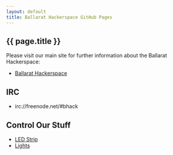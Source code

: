 ```yaml
---
layout: default
title: Ballarat Hackerspace GitHub Pages
---
```


## <i class="fa fa-heart"></i> <i class="fa fa-angle-right"></i> {{ page.title }}

Please visit our main site for further information about the Ballarat Hackerspace:

* [Ballarat Hackerspace](https://ballarathackerspace.org.au)

## <i class="fa fa-comments"></i> <i class="fa fa-angle-right"></i> IRC

* irc://freenode.net/#bhack

## <i class="fa fa-gears"></i> <i class="fa fa-angle-right"></i> Control Our Stuff

* [LED Strip](/leds/)
* [Lights](/lifx/)
